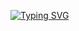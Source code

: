 <a href="https://git.io/typing-svg"><img src="https://readme-typing-svg.demolab.com?font=Fira+Code&pause=1000&color=247DA4&center=falso&vCenter=falso&repeat=verdadeiro&random=falso&width=435&lines=Front-End+Developer" alt="Typing SVG" /></a>
